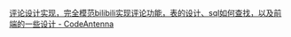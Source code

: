 [评论设计实现，完全模范bilibili实现评论功能，表的设计、sql如何查找，以及前端的一些设计 - CodeAntenna](https://codeantenna.com/a/3HzKVhsLrS)

